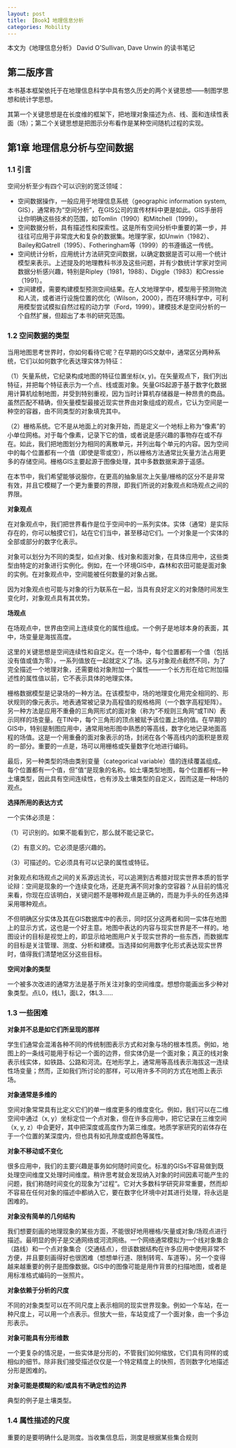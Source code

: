 ```yaml
---
layout: post
title: 【Book】地理信息分析
categories: Mobility
---
```


本文为《地理信息分析》 David O'Sullivan, Dave Unwin 的读书笔记

## 第二版序言

本书基本框架依托于在地理信息科学中具有悠久历史的两个关键思想——制图学思想和统计学思想。

其第一个关键思想是在长度维的框架下，把地理对象描述为点、线、面和连续性表面（场）；第二个关键思想是把图示分布看作是某种空间随机过程的实现。

## 第1章 地理信息分析与空间数据

### 1.1 引言

空间分析至少有四个可以识别的宽泛领域：

- 空间数据操作，一般应用于地理信息系统（geographic information system, GIS），通常称为“空间分析”，在GIS公司的宣传材料中更是如此。GIS手册将让你明确这些技术的范围，如Tomlin（1990）和Mitchell（1999）。
- 空间数据分析，具有描述性和探索性。这是所有空间分析中重要的第一步，并往往可应用于非常庞大和复杂的数据集。地理学家，如Unwin（1982）、Bailey和Gatrell（1995）、Fotheringham等（1999）的书遵循这一传统。
- 空间统计分析，应用统计方法研究空间数据，以确定数据是否可以用一个统计模型来表示。上述提及的地理教科书涉及这些问题，并有少数统计学家对空间数据分析感兴趣，特别是Ripley（1981，1988）、Diggle（1983）和Cressie（1991）。
- 空间建模，需要构建模型预测空间结果。在人文地理学中，模型用于预测物流和人流，或者进行设施位置的优化（Wilson，2000），而在环境科学中，可利用模型尝试模拟自然过程的动力学（Ford，1999）。建模技术是空间分析的一个自然扩展，但超出了本书的研究范围。

### 1.2 空间数据的类型

当用地图思考世界时，你如何看待它呢？在早期的GIS文献中，通常区分两种系统，它们以如何数字化表达理实体为特征：

（1）矢量系统，它纪录构成地图的特征位置坐标(x, y)。在矢量观点下，我们列出特征，并把每个特征表示为一个点、线或面对象。矢量GIS起源于基于数字化数据用计算机绘制地图，并受到特别重视，因为当时计算机存储器是一种昂贵的商品。虽然匹配不精确，但矢量模型最接近现实世界由对象组成的观点，它认为空间是一种空的容器，由不同类型的对象填充其中。

（2）栅格系统。它不是从地面上的对象开始，而是定义一个地标上称为“像素”的小单位网格。对于每个像素，记录下它的值，或者说是感兴趣的事物存在或不存在。如此，我们把地图划分为相同的离散单元，并列出每个单元的内容。因为空间中的每个位置都有一个值（即使是零或空），所以栅格方法通常比矢量方法占用更多的存储空间。栅格GIS主要起源于图像处理，其中多数数据来源于遥感。

在本节中，我们希望能够说服你，在更高的抽象层次上矢量/栅格的区分不是非常有效，并且它模糊了一个更为重要的界限，即我们所说的对象观点和场观点之间的界限。

**对象观点**

在对象观点中，我们把世界看作是位于空间中的一系列实体。实体（通常）是实际存在的，你可以触摸它们，站在它们当中，甚至移动它们。一个对象是一个实体的全部或部分的数字化表示。

对象可以划分为不同的类型，如点对象、线对象和面对象，在具体应用中，这些类型由特定的对象进行实例化。例如，在一个环境GIS中，森林和农田可能是面对象的实例。在对象观点中，空间能被任何数量的对象占据。

因为对象观点也可能与对象的行为联系在一起，当具有良好定义的对象随时间发生变化时，对象观点具有其优势。

**场观点**

在场观点中，世界由空间上连续变化的属性组成。一个例子是地球本身的表面，其中，场变量是海拔高度。

这里的关键思想是空间连续性和自定义。在一个场中，每个位置都有一个值（包括没有值或值为零），一系列值放在一起就定义了场。这与对象观点截然不同，为了完全描述一个地理对象，还需要给对象附加一个属性——一个长方形在给它附加描述性的属性值以前，它不表示具体的地理实体。

栅格数据模型是记录场的一种方法。在该模型中，场的地理变化用完全相同的、形状规则的像元表示。地表通常被记录为高程值的规格格网（一个数字高程矩阵）。另一种方法是应用不重叠的三角网形式的面对象（称为”不规则三角网“或TIN）表示同样的场变量。在TIN中，每个三角形的顶点被赋予该位置上场的值。在早期的GIS中，特别是制图应用中，通常用地形图中熟悉的等高线，数字化地记录地面高程的场值。这是一个用重叠的面对象表示的场，封闭在各个等高线内的面积是景观的一部分。重要的一点是，场可以用栅格或矢量数字化地进行编码。

最后，另一种类型的场由类别变量（categorical variable）值的连续覆盖组成。每个位置都有一个值，但”值“是现象的名称。如土壤类型地图，每个位置都有一种土壤类型，因此具有空间连续性，也有涉及土壤类型的自定义，因而这是一种场的观点。

**选择所用的表达方式**

一个实体必须是：

（1）可识别的。如果不能看到它，那么就不能记录它。

（2）有意义的。它必须是感兴趣的。

（3）可描述的。它必须具有可以记录的属性或特征。

对象观点和场观点之间的关系源远流长，可以追溯到古希腊对现实世界本质的哲学论辩：空间是现象的一个连续变化场，还是充满不同对象的空容器？从目前的情况来看，你现在应该明白，关键问题不是哪种观点是正确的，而是为手头的任务选择采用哪种观点。

不但明确区分实体及其在GIS数据库中的表示，同时区分这两者和同一实体在地图上的显示方式，这也是一个好主意。地图中表达的内容与现实世界是不一样的。地图设计的目标是视觉上的，即显示给地图用户关于现实世界的一些东西，而数据库的目标是关注管理、测度、分析和建模。当选择如何用数字化形式表达现实世界时，值得我们清楚地区分这些目标。

**空间对象的类型**

一个被多次改进的通常方法是基于所关注对象的空间维度。想想你能画出多少种对象类型。点L0，线L1，面L2，体L3……

### 1.3 一些困难

**对象并不总是如它们所呈现的那样**

学生们通常会混淆各种不同的传统制图表示方式和对象与场的根本性质。例如，地图上的一条线可能用于标记一个面的边界，但实体仍是一个面对象；真正的线对象表示线实体，如铁路、公路和河流。在地形学上，通常用等高线表示海拔这一连续性场变量；然而，正如我们所讨论的那样，可以用许多不同的方式在地图上表示场。

**对象通常是多维的**

空间对象常常具有比定义它们的单一维度更多的维度变化。例如，我们可以在二维空间中通过（x, y）坐标定位一个点对象，但在许多应用中，把它记录在三维空间（x, y, z）中会更好，其中把深度或高度作为第三维度。地质学家研究的岩体存在于一个位置的某深度内，但也具有如孔隙度或颜色等属性。

**对象不移动或不变化**

很多应用中，我们的主要兴趣是事务如何随时间变化。标准的GISs不容易做到既处理空间维度又处理时间维度。稍许思考就会发现纳入对象的时间因素可能产生的问题，我们称随时间变化的现象为”过程“。它对大多数科学研究非常重要，然而却不容易在任何对象的描述中都纳入它，要在数字化环境中对其进行处理，将永远是困难的。

**对象没有简单的几何结构**

我们想要刻画的地理现象的某些方面，不能很好地用栅格/矢量或对象/场观点进行描述。最明显的例子是交通网络或河流网络。一个网络通常模拟为一个线对象集合（路线）和一个点对象集合（交通结点），但该数据结构在许多应用中使用非常不方便，并且要刻画得好也很困难（想想单行道、限制转弯、车道等）。另一个变得越来越重要的例子是图像数据。GIS中的图像可能是用作背景的扫描地图，或者是用标准格式编码的一张照片。

**对象依赖于分析的尺度**

不同的对象类型可以在不同尺度上表示相同的现实世界现象。例如一个车站，在一种尺度上，可以用一个点表示。但放大一些，车站变成了一个面对象，由一个多边形表示。

**对象可能具有分形维数**

一个更复杂的情况是，一些实体是分形的，不管我们如何缩放，它们具有同样的或相似的细节。除非我们接受描述仅仅是一个特定精度上的快照，否则数字化地描述分形是困难的。

**对象可能是模糊的和/或具有不确定性的边界**

典型的例子是土壤类型。

### 1.4 属性描述的尺度

重要的是要明确什么是测度。当收集信息后，测度是根据某些集合规则